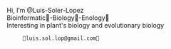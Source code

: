 Hi, I’m @Luis-Soler-Lopez  
Bioinformatic🧬-Biology🌾-Enology🍇  
Interesting in plant's biology and evolutionary biology

         📩luis.sol.lop@gmail.com📩


